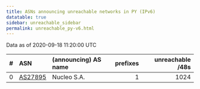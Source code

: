 ```yaml
---
title: ASNs announcing unreachable networks in PY (IPv6)
datatable: true
sidebar: unreachable_sidebar
permalink: unreachable_py-v6.html
---
```


Data as of 2020-09-18 11:20:00 UTC


<div class="datatable-begin"></div>

|   # | ASN                                    | (announcing) AS name   |   prefixes |   unreachable /48s |
|----:|:---------------------------------------|:-----------------------|-----------:|-------------------:|
|   0 | [AS27895](unreachable_AS27895-v6.html) | Nucleo S.A.            |          1 |               1024 |

<div class="datatable-end"></div>